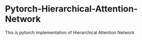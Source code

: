 # Pytorch-Hierarchical-Attention-Network
This is pytorch implementation of Hierarchical Attention Network
